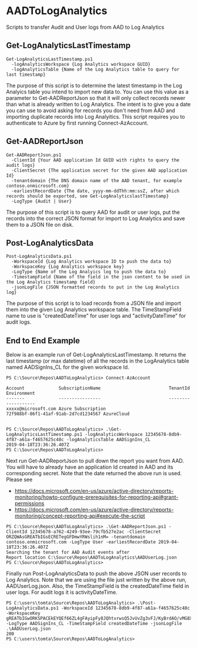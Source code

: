 # AADToLogAnalytics
Scripts to transfer Audit and User logs from AAD to Log Analytics

## Get-LogAnalyticsLastTimestamp
```
Get-LogAnalyticsLastTimestamp.ps1
  -logAnalyticsWorkspace {Log Analytics workspace GUID}
  -logAnalyticsTable {Name of the Log Analytics table to query for last timestamp}
```  
The purpose of this script is to determine the latest timestamp in the Log Analyics table you intend to import new data to. You can use this value as a parameter to Get-AADReportJson so that it will only collect records newer than what is already written to Log Analytics. The intent is to give you a date you can use to avoid asking for records you don't need from AAD and importing duplicate records into Log Analyitics. This script requires you to authenticate to Azure by first running Connect-AzAccount.

## Get-AADReportJson
```
Get-AADReportJson.ps1
  -ClientId {Your AAD application Id GUID with rights to query the audit logs}
  -ClientSecret {The application secret for the given AAD application Id}
  -tenantdomain {The DNS domain name of the AAD tenant, for example contoso.onmicrosoft.com}
  -earliestRecordDate {The date, yyyy-mm-ddThh:mm:ssZ, after which records should be exported, see Get-LogAnalyticslastTimestamp}
  -LogType {Audit | User}
```
The purpose of this script is to query AAD for audit or user logs, put the records into the correct JSON format for import to Log Analytics and save them to a JSON file on disk.

## Post-LogAnalyticsData
```
Post-LogAnalyticsData.ps1
  -WorkspaceId {Log Analytics workspace ID to push the data to}
  -WorkspaceKey {Log Analytics workspace key}
  -LogType {Name of the Log Analyics log to push the data to}
  -TimestampField {Name of the field in the json content to be used in the Log Analytics timestamp field}
  -jsonLogFile {JSON formatted records to put in the Log Analytics log}
```
The purpose of this script is to load records from a JSON file and import them into the given Log Analytics workspace table. The TimeStampField name to use is "createdDateTime" for user logs and "activityDateTime" for audit logs.

## End to End Example
Below is an example run of Get-LogAnalyticsLastTimestamp. It returns the last timestamp (or max datetime) of all the records in the LogAnalytics table named AADSignIns_CL for the given workspace Id.
```
PS C:\Source\Repos\AADToLogAnalytics> Connect-AzAccount

Account             SubscriptionName                          TenantId                             Environment
-------             ----------------                          --------                             -----------
xxxxx@microsoft.com Azure Subscription                        72f988bf-86f1-41af-91ab-2d7cd1234567 AzureCloud


PS C:\Source\Repos\AADToLogAnalytics> .\Get-LogAnalyticsLastTimestamp.ps1 -logAnalyticsWorkspace 12345678-8db9-4f87-a61a-f4657625c48c -logAnalyticsTable AADSignIns_CL
2019-04-18T23:36:26.407Z
PS C:\Source\Repos\AADToLogAnalytics>
```

Next run Get-AADReportJson to pull down the report you want from AAD. You will have to already have an application Id created in AAD and its corresponding secret. Note that the date returned the above run is used.
Please see
 - https://docs.microsoft.com/en-us/azure/active-directory/reports-monitoring/howto-configure-prerequisites-for-reporting-api#grant-permissions
 - https://docs.microsoft.com/en-us/azure/active-directory/reports-monitoring/concept-reporting-api#execute-the-script

```
PS C:\Source\Repos\AADToLogAnalytics> .\Get-AADReportJson.ps1 -ClientId 12345678-a762-4249-93ee-79cfb527e2ac -ClientSecret ORZQWAsGREATbIGsECRETegGFDmwYRWslih1nM= -tenantdomain contoso.onmicrosoft.com -LogType User -earliestRecordDate 2019-04-18T23:36:26.407Z
Searching the tenant for AAD Audit events after
Report location C:\Source\Repos\AADToLogAnalytics\AADUserLog.json
PS C:\Source\Repos\AADToLogAnalytics>
```

Finally run Post-LogAnalyticsData to push the above JSON user records to Log Analytics. Note that we are using the file just written by the above run, AADUserLog.json. Also, the TimeStampField is the createdDateTime field in user logs. For audit logs it is activityDateTime.
```
PS C:\users\tomta\Source\Repos\AADToLogAnalytics> .\Post-LogAnalyticsData.ps1 -WorkspaceId 12345678-8db9-4f87-a61a-f4657625c48c -WorkspaceKey gREATbIGwORKSPACEkEYQEf66ZL4gFAyipFy8JQhtvrwsQ5JvUvZg3vFJ/KyBrdAO/vMG8X6wtP3A== -LogType AADSignIns_CL -TimeStampField createdDateTime -jsonLogFile .\AADUserLog.json
200
PS C:\users\tomta\Source\Repos\AADToLogAnalytics>
